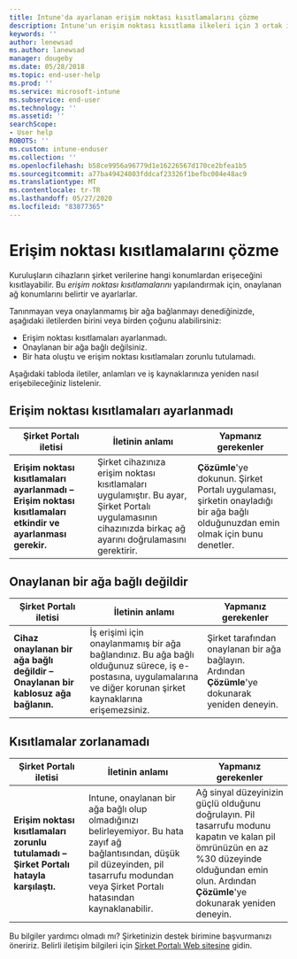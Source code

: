 ```yaml
---
title: Intune'da ayarlanan erişim noktası kısıtlamalarını çözme
description: Intune'un erişim noktası kısıtlama ilkeleri için 3 ortak iletiyi gözden geçirin ve bunların nasıl çözüleceğini öğrenin
keywords: ''
author: lenewsad
ms.author: lanewsad
manager: dougeby
ms.date: 05/28/2018
ms.topic: end-user-help
ms.prod: ''
ms.service: microsoft-intune
ms.subservice: end-user
ms.technology: ''
ms.assetid: ''
searchScope:
- User help
ROBOTS: ''
ms.custom: intune-enduser
ms.collection: ''
ms.openlocfilehash: b58ce9956a96779d1e16226567d170ce2bfea1b5
ms.sourcegitcommit: a77ba49424803fddcaf23326f1befbc004e48ac9
ms.translationtype: MT
ms.contentlocale: tr-TR
ms.lasthandoff: 05/27/2020
ms.locfileid: "83877365"
---
```

# <a name="resolve-access-point-restrictions"></a>Erişim noktası kısıtlamalarını çözme

Kuruluşların cihazların şirket verilerine hangi konumlardan erişeceğini kısıtlayabilir.
Bu *erişim noktası kısıtlamalarını* yapılandırmak için, onaylanan ağ konumlarını belirtir ve ayarlarlar.  

Tanınmayan veya onaylanmamış bir ağa bağlanmayı denediğinizde, aşağıdaki iletilerden birini veya birden çoğunu alabilirsiniz:

* Erişim noktası kısıtlamaları ayarlanmadı.
* Onaylanan bir ağa bağlı değilsiniz.
* Bir hata oluştu ve erişim noktası kısıtlamaları zorunlu tutulamadı.

 Aşağıdaki tabloda iletiler, anlamları ve iş kaynaklarınıza yeniden nasıl erişebileceğiniz listelenir.

## <a name="access-point-restrictions-not-set-up"></a>Erişim noktası kısıtlamaları ayarlanmadı  
| Şirket Portalı iletisi | İletinin anlamı | Yapmanız gerekenler                                                               
|------------------------|--------------------------|--------------------------|
| **Erişim noktası kısıtlamaları ayarlanmadı – Erişim noktası kısıtlamaları etkindir ve ayarlanması gerekir.** | Şirket cihazınıza erişim noktası kısıtlamaları uygulamıştır. Bu ayar, Şirket Portalı uygulamasının cihazınızda birkaç ağ ayarını doğrulamasını gerektirir. | **Çözümle**'ye dokunun. Şirket Portalı uygulaması, şirketin onayladığı bir ağa bağlı olduğunuzdan emin olmak için bunu denetler. |

## <a name="not-connected-to-an-approved-network"></a>Onaylanan bir ağa bağlı değildir  

| Şirket Portalı iletisi | İletinin anlamı | Yapmanız gerekenler                                                                   
|------------------------|-----------------------------------|--------------------------|
| **Cihaz onaylanan bir ağa bağlı değildir – Onaylanan bir kablosuz ağa bağlanın.** | İş erişimi için onaylanmamış bir ağa bağlandınız. Bu ağa bağlı olduğunuz sürece, iş e-postasına, uygulamalarına ve diğer korunan şirket kaynaklarına erişemezsiniz. | Şirket tarafından onaylanan bir ağa bağlayın. Ardından **Çözümle**'ye dokunarak yeniden deneyin. |

## <a name="restrictions-couldnt-be-enforced"></a>Kısıtlamalar zorlanamadı  

| Şirket Portalı iletisi | İletinin anlamı | Yapmanız gerekenler                                                                      
|------------------------|-----------------------------------|--------------------------|
| **Erişim noktası kısıtlamaları zorunlu tutulamadı – Şirket Portalı hatayla karşılaştı.** | Intune, onaylanan bir ağa bağlı olup olmadığınızı belirleyemiyor. Bu hata zayıf ağ bağlantısından, düşük pil düzeyinden, pil tasarrufu modundan veya Şirket Portalı hatasından kaynaklanabilir. | Ağ sinyal düzeyinizin güçlü olduğunu doğrulayın. Pil tasarrufu modunu kapatın ve kalan pil ömrünüzün en az %30 düzeyinde olduğundan emin olun. Ardından **Çözümle**'ye dokunarak yeniden deneyin. 

Bu bilgiler yardımcı olmadı mı? Şirketinizin destek birimine başvurmanızı öneririz. Belirli iletişim bilgileri için [Şirket Portalı Web sitesine](https://portal.manage.microsoft.com/#HelpDeskDialog) gidin.
